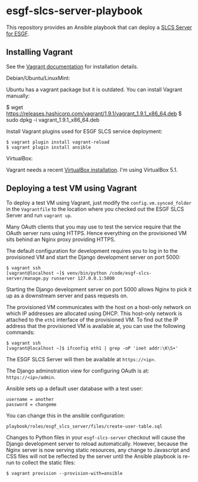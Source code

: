 # esgf-slcs-server-playbook

This repository provides an Ansible playbook that can deploy a [SLCS Server for ESGF](https://github.com/cedadev/esgf-slcs-server).


## Installing Vagrant

See the [Vagrant documentation](https://www.vagrantup.com/docs/installation/) for installation details.

Debian/Ubuntu/LinuxMint:

Ubuntu has a vagrant package but it is outdated. You can install Vagrant manually:

$ wget https://releases.hashicorp.com/vagrant/1.9.1/vagrant_1.9.1_x86_64.deb
$ sudo dpkg -i vagrant_1.9.1_x86_64.deb

Install Vagrant plugins used for ESGF SLCS service deployment:

```
$ vagrant plugin install vagrant-reload
$ vagrant plugin install ansible
```

VirtualBox:

Vagrant needs a recent [VirtualBox installation](https://www.virtualbox.org/wiki/Downloads).
I'm using VirtualBox 5.1.

## Deploying a test VM using Vagrant

To deploy a test VM using Vagrant, just modify the `config.vm.synced_folder` in
the `Vagrantfile` to the location where you checked out the ESGF SLCS Server and
run `vagrant up`.

Many OAuth clients that you may use to test the service require that the OAuth server
runs using HTTPS. Hence everything on the provisioned VM sits behind an Nginx
proxy providing HTTPS.

The default configuration for development requires you to log in to the provisioned
VM and start the Django development server on port 5000:

```
$ vagrant ssh
[vagrant@localhost ~]$ venv/bin/python /code/esgf-slcs-server/manage.py runserver 127.0.0.1:5000
```

Starting the Django development server on port 5000 allows Nginx to pick it up as
a downstream server and pass requests on.

The provisioned VM communicates with the host on a host-only network on which IP
addresses are allocated using DHCP. This host-only network is attached to the
`eth1` interface of the provisioned VM. To find out the IP address that the
provisioned VM is available at, you can use the following commands:

```
$ vagrant ssh
[vagrant@localhost ~]$ ifconfig eth1 | grep -oP 'inet addr:\K\S+'
```

The ESGF SLCS Server will then be available at `https://<ip>`.

The Django adminstration view for configuring OAuth is at: `https://<ip>/admin`.

Ansible sets up a default user database with a test user:

```
username = another
password = changeme
```

You can change this in the ansible configuration:

```
playbook/roles/esgf_slcs_server/files/create-user-table.sql
```

Changes to Python files in your `esgf-slcs-server` checkout will cause the Django
development server to reload automatically. However, because the Nginx server is
now serving static resources, any change to Javascript and CSS files will not be
reflected by the server until the Ansible playbook is re-run to collect the static
files:

```
$ vagrant provision --provision-with=ansible
```
